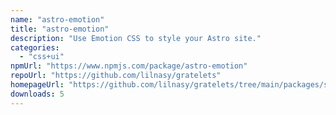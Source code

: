 ```yaml
---
name: "astro-emotion"
title: "astro-emotion"
description: "Use Emotion CSS to style your Astro site."
categories:
  - "css+ui"
npmUrl: "https://www.npmjs.com/package/astro-emotion"
repoUrl: "https://github.com/lilnasy/gratelets"
homepageUrl: "https://github.com/lilnasy/gratelets/tree/main/packages/scope"
downloads: 5
---
```

